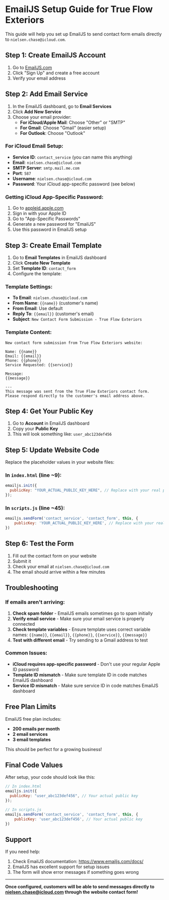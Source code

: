 # EmailJS Setup Guide for True Flow Exteriors

This guide will help you set up EmailJS to send contact form emails directly to `nielsen.chase@icloud.com`.

## Step 1: Create EmailJS Account

1. Go to [EmailJS.com](https://www.emailjs.com/)
2. Click "Sign Up" and create a free account
3. Verify your email address

## Step 2: Add Email Service

1. In the EmailJS dashboard, go to **Email Services**
2. Click **Add New Service**
3. Choose your email provider:
   - **For iCloud/Apple Mail**: Choose "Other" or "SMTP"
   - **For Gmail**: Choose "Gmail" (easier setup)
   - **For Outlook**: Choose "Outlook"

### For iCloud Email Setup:
- **Service ID**: `contact_service` (you can name this anything)
- **Email**: `nielsen.chase@icloud.com`
- **SMTP Server**: `smtp.mail.me.com`
- **Port**: `587`
- **Username**: `nielsen.chase@icloud.com`
- **Password**: Your iCloud app-specific password (see below)

### Getting iCloud App-Specific Password:
1. Go to [appleid.apple.com](https://appleid.apple.com/)
2. Sign in with your Apple ID
3. Go to "App-Specific Passwords"
4. Generate a new password for "EmailJS"
5. Use this password in EmailJS setup

## Step 3: Create Email Template

1. Go to **Email Templates** in EmailJS dashboard
2. Click **Create New Template**
3. Set **Template ID**: `contact_form`
4. Configure the template:

### Template Settings:
- **To Email**: `nielsen.chase@icloud.com`
- **From Name**: `{{name}}` (customer's name)
- **From Email**: Use default
- **Reply To**: `{{email}}` (customer's email)
- **Subject**: `New Contact Form Submission - True Flow Exteriors`

### Template Content:
```
New contact form submission from True Flow Exteriors website:

Name: {{name}}
Email: {{email}}
Phone: {{phone}}
Service Requested: {{service}}

Message:
{{message}}

---
This message was sent from the True Flow Exteriors contact form.
Please respond directly to the customer's email address above.
```

## Step 4: Get Your Public Key

1. Go to **Account** in EmailJS dashboard
2. Copy your **Public Key**
3. This will look something like: `user_abc123def456`

## Step 5: Update Website Code

Replace the placeholder values in your website files:

### In `index.html` (line ~9):
```javascript
emailjs.init({
  publicKey: "YOUR_ACTUAL_PUBLIC_KEY_HERE", // Replace with your real public key
});
```

### In `scripts.js` (line ~45):
```javascript
emailjs.sendForm('contact_service', 'contact_form', this, {
    publicKey: 'YOUR_ACTUAL_PUBLIC_KEY_HERE', // Replace with your real public key
})
```

## Step 6: Test the Form

1. Fill out the contact form on your website
2. Submit it
3. Check your email at `nielsen.chase@icloud.com`
4. The email should arrive within a few minutes

## Troubleshooting

### If emails aren't arriving:
1. **Check spam folder** - EmailJS emails sometimes go to spam initially
2. **Verify email service** - Make sure your email service is properly connected
3. **Check template variables** - Ensure template uses correct variable names: `{{name}}`, `{{email}}`, `{{phone}}`, `{{service}}`, `{{message}}`
4. **Test with different email** - Try sending to a Gmail address to test

### Common Issues:
- **iCloud requires app-specific password** - Don't use your regular Apple ID password
- **Template ID mismatch** - Make sure template ID in code matches EmailJS dashboard
- **Service ID mismatch** - Make sure service ID in code matches EmailJS dashboard

## Free Plan Limits

EmailJS free plan includes:
- **200 emails per month**
- **2 email services**
- **3 email templates**

This should be perfect for a growing business!

## Final Code Values

After setup, your code should look like this:

```javascript
// In index.html
emailjs.init({
  publicKey: "user_abc123def456", // Your actual public key
});

// In scripts.js
emailjs.sendForm('contact_service', 'contact_form', this, {
    publicKey: 'user_abc123def456', // Your actual public key
})
```

## Support

If you need help:
1. Check EmailJS documentation: https://www.emailjs.com/docs/
2. EmailJS has excellent support for setup issues
3. The form will show error messages if something goes wrong

---

**Once configured, customers will be able to send messages directly to nielsen.chase@icloud.com through the website contact form!** 